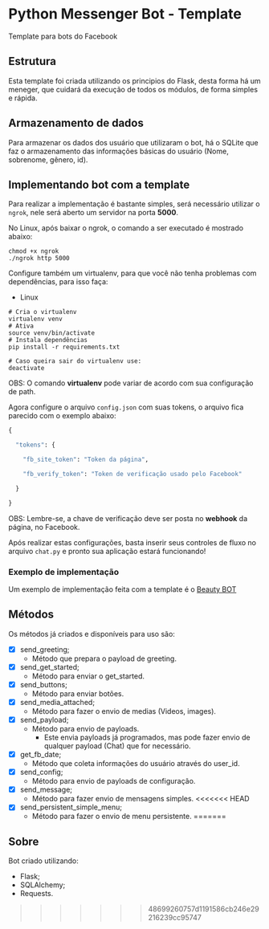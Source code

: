 # Python Messenger Bot - Template

Template para bots do Facebook

## Estrutura 

Esta template foi criada utilizando os principios do Flask, desta forma há um meneger, que cuidará da execução de todos os módulos, de forma simples e rápida.

## Armazenamento de dados 

Para armazenar os dados dos usuário que utilizaram o bot, há o SQLite que faz o armazenamento das informações básicas do usuário (Nome, sobrenome, gênero, id).

## Implementando bot com a template

Para realizar a implementação é bastante simples, será necessário utilizar o <code>ngrok</code>, nele será aberto um servidor na porta **5000**.

No Linux, após baixar o ngrok, o comando a ser executado é mostrado abaixo:

```shell
chmod +x ngrok
./ngrok http 5000
```

Configure também um virtualenv, para que você não tenha problemas com dependências, para isso faça:
* Linux
```shell
# Cria o virtualenv
virtualenv venv
# Ativa
source venv/bin/activate
# Instala dependências
pip install -r requirements.txt

# Caso queira sair do virtualenv use:
deactivate
```

OBS: O comando **virtualenv** pode variar de acordo com sua configuração de path.


Agora configure o arquivo <code>config.json</code> com suas tokens, o arquivo fica parecido com o exemplo abaixo:

```python
{

  "tokens": {

    "fb_site_token": "Token da página",

    "fb_verify_token": "Token de verificação usado pelo Facebook"

  }

}
```

OBS: Lembre-se, a chave de verificação deve ser posta no **webhook** da página, no Facebook.

Após realizar estas configurações, basta inserir seus controles de fluxo no arquivo <code>chat.py</code> e pronto sua aplicação estará funcionando!

### Exemplo de implementação

Um exemplo de implementação feita com a template é o [Beauty BOT](https://github.com/M3nin0/python-messenger-bot)

## Métodos

Os métodos já criados e disponíveis para uso são:

 - [X] send_greeting;
    - Método que prepara o payload de greeting.
 - [X] send_get_started;
    - Método para enviar o get_started.
 - [X] send_buttons;
    - Método para enviar botões.
 - [X] send_media_attached;
    - Método para fazer o envio de medias (Videos, images).
 - [X] send_payload;
    - Método para envio de payloads.
        - Este envia payloads já programados, mas pode fazer envio de qualquer payload (Chat) que for necessário.
 - [X] get_fb_date;
    - Método que coleta informações do usuário através do user_id.
 - [X] send_config;
    - Método para envio de payloads de configuração.
-  [X] send_message;
    - Método para fazer envio de mensagens simples.
<<<<<<< HEAD
-  [X] send_persistent_simple_menu;
    - Método para fazer o envio de menu persistente.
=======
    
## Sobre

Bot criado utilizando:
* Flask;
* SQLAlchemy;
* Requests.
>>>>>>> 48699260757d1191586cb246e29216239cc95747
